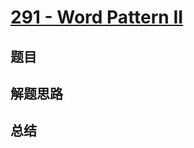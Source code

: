 # [291 - Word Pattern II](https://leetcode.com/problems/word-pattern-ii/)

## 题目


## 解题思路


## 总结


